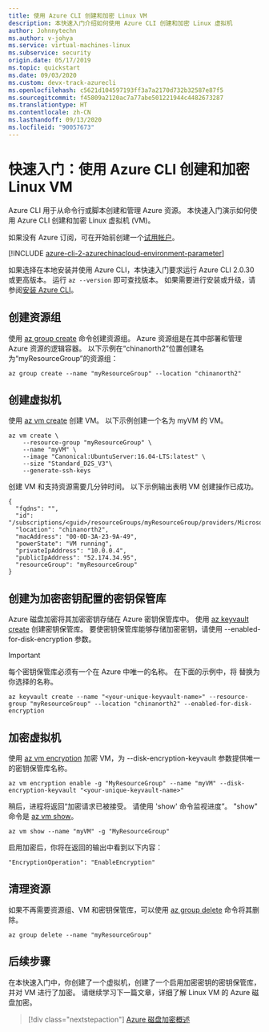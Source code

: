 ```yaml
---
title: 使用 Azure CLI 创建和加密 Linux VM
description: 本快速入门介绍如何使用 Azure CLI 创建和加密 Linux 虚拟机
author: Johnnytechn
ms.author: v-johya
ms.service: virtual-machines-linux
ms.subservice: security
origin.date: 05/17/2019
ms.topic: quickstart
ms.date: 09/03/2020
ms.custom: devx-track-azurecli
ms.openlocfilehash: c5621d104597193ff3a7a2170d732b32587e87f5
ms.sourcegitcommit: f45809a2120ac7a77abe501221944c4482673287
ms.translationtype: HT
ms.contentlocale: zh-CN
ms.lasthandoff: 09/13/2020
ms.locfileid: "90057673"
---
```

<!--Verfied successfully-->
# <a name="quickstart-create-and-encrypt-a-linux-vm-with-the-azure-cli"></a>快速入门：使用 Azure CLI 创建和加密 Linux VM

Azure CLI 用于从命令行或脚本创建和管理 Azure 资源。 本快速入门演示如何使用 Azure CLI 创建和加密 Linux 虚拟机 (VM)。

如果没有 Azure 订阅，可在开始前创建一个[试用帐户](https://www.azure.cn/pricing/1rmb-trial)。

[!INCLUDE [azure-cli-2-azurechinacloud-environment-parameter](../../../includes/azure-cli-2-azurechinacloud-environment-parameter.md)]

如果选择在本地安装并使用 Azure CLI，本快速入门要求运行 Azure CLI 2.0.30 或更高版本。 运行 `az --version` 即可查找版本。 如果需要进行安装或升级，请参阅[安装 Azure CLI](https://docs.azure.cn/cli/install-azure-cli?view=azure-cli-latest)。

## <a name="create-a-resource-group"></a>创建资源组

使用 [az group create](https://docs.azure.cn/cli/group?view=azure-cli-latest#az-group-create) 命令创建资源组。 Azure 资源组是在其中部署和管理 Azure 资源的逻辑容器。 以下示例在“chinanorth2”位置创建名为“myResourceGroup”的资源组：

```azurecli
az group create --name "myResourceGroup" --location "chinanorth2"
```

## <a name="create-a-virtual-machine"></a>创建虚拟机

使用 [az vm create](https://docs.azure.cn/cli/vm?view=azure-cli-latest#az-vm-create) 创建 VM。 以下示例创建一个名为 myVM 的 VM。

```azurecli
az vm create \
    --resource-group "myResourceGroup" \
    --name "myVM" \
    --image "Canonical:UbuntuServer:16.04-LTS:latest" \
    --size "Standard_D2S_V3"\
    --generate-ssh-keys
```

创建 VM 和支持资源需要几分钟时间。 以下示例输出表明 VM 创建操作已成功。

```
{
  "fqdns": "",
  "id": "/subscriptions/<guid>/resourceGroups/myResourceGroup/providers/Microsoft.Compute/virtualMachines/myVM",
  "location": "chinanorth2",
  "macAddress": "00-0D-3A-23-9A-49",
  "powerState": "VM running",
  "privateIpAddress": "10.0.0.4",
  "publicIpAddress": "52.174.34.95",
  "resourceGroup": "myResourceGroup"
}
```

## <a name="create-a-key-vault-configured-for-encryption-keys"></a>创建为加密密钥配置的密钥保管库

Azure 磁盘加密将其加密密钥存储在 Azure 密钥保管库中。 使用 [az keyvault create](https://docs.azure.cn/cli/keyvault?view=azure-cli-latest#az-keyvault-create) 创建密钥保管库。 要使密钥保管库能够存储加密密钥，请使用 --enabled-for-disk-encryption 参数。

> [!Important]
> 每个密钥保管库必须有一个在 Azure 中唯一的名称。 在下面的示例中，将 <your-unique-keyvault-name> 替换为你选择的名称。

```azurecli
az keyvault create --name "<your-unique-keyvault-name>" --resource-group "myResourceGroup" --location "chinanorth2" --enabled-for-disk-encryption
```

## <a name="encrypt-the-virtual-machine"></a>加密虚拟机

使用 [az vm encryption](https://docs.azure.cn/cli/vm/encryption?view=azure-cli-latest#az-vm-encryption) 加密 VM，为 --disk-encryption-keyvault 参数提供唯一的密钥保管库名称。

```azurecli
az vm encryption enable -g "MyResourceGroup" --name "myVM" --disk-encryption-keyvault "<your-unique-keyvault-name>"
```

稍后，进程将返回“加密请求已被接受。 请使用 'show' 命令监视进度”。 "show" 命令是 [az vm show](https://docs.azure.cn/cli/vm/encryption?view=azure-cli-latest#az-vm-encryption-show)。

```azurecli
az vm show --name "myVM" -g "MyResourceGroup"
```

启用加密后，你将在返回的输出中看到以下内容：

```
"EncryptionOperation": "EnableEncryption"
```

## <a name="clean-up-resources"></a>清理资源

如果不再需要资源组、VM 和密钥保管库，可以使用 [az group delete](https://docs.azure.cn/cli/group?view=azure-cli-latest#az-group-delete) 命令将其删除。 

```azurecli
az group delete --name "myResourceGroup"
```

## <a name="next-steps"></a>后续步骤

在本快速入门中，你创建了一个虚拟机，创建了一个启用加密密钥的密钥保管库，并对 VM 进行了加密。  请继续学习下一篇文章，详细了解 Linux VM 的 Azure 磁盘加密。

> [!div class="nextstepaction"]
> [Azure 磁盘加密概述](disk-encryption-overview.md)

<!-- Update_Description: new article about disk encryption cli quickstart  -->
<!--NEW.date: 11/11/2019-->